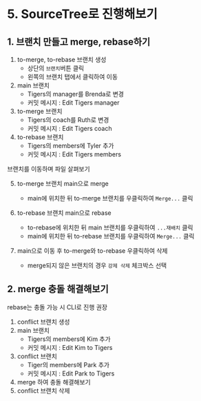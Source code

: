 # 5. SourceTree로 진행해보기

## 1. 브랜치 만들고 merge, rebase하기
1. to-merge, to-rebase 브랜치 생성
   - 상단의 `브랜치`버튼 클릭
   - 왼쪽의 브랜치 탭에서 클릭하여 이동
2. main 브랜치
   - Tigers의 manager를 Brenda로 변경
   - 커밋 메시지 : Edit Tigers manager
3. to-merge 브랜치
   - Tigers의 coach를 Ruth로 변경
   - 커밋 메시지 : Edit Tigers coach
4. to-rebase 브랜치
   - Tigers의 members에 Tyler 추가
   - 커밋 메시지 : Edit Tigers members

브랜치를 이동하며 파일 살펴보기

5. to-merge 브랜치 main으로 merge
   - main에 위치한 뒤 to-merge 브랜치를 우클릭하여 `Merge...` 클릭

6. to-rebase 브랜치 main으로 rebase
   - to-rebase에 위치한 뒤 main 브랜치를 우클릭하여 `...재배치` 클릭
   - main에 위치한 뒤 to-rebase 브랜치를 우클릭하여 `Merge...` 클릭

7. main으로 이동 후 to-merge와 to-rebase 우클릭하여 삭제
   - merge되지 않은 브랜치의 경우 `강제 삭제` 체크박스 선택


## 2. merge 충돌 해결해보기
rebase는 충돌 가능 시 CLI로 진행 권장  

1. conflict 브랜치 생성
2. main 브랜치
   - Tigers의 members에 Kim 추가
   - 커밋 메시지 : Edit Kim to Tigers
3. conflict 브랜치
   - Tiger의 members에 Park 추가
   - 커밋 메시지 : Edit Park to Tigers
4. merge 하여 충돌 해결해보기
5. conflict 브랜치 삭제